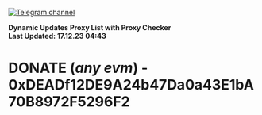 [![Telegram channel](https://img.shields.io/endpoint?url=https://runkit.io/damiankrawczyk/telegram-badge/branches/master?url=https://t.me/n4z4v0d)](https://t.me/n4z4v0d) 

**Dynamic Updates Proxy List with Proxy Checker**  
**Last Updated: 17.12.23 04:43**

# DONATE (_any evm_) - 0xDEADf12DE9A24b47Da0a43E1bA70B8972F5296F2
